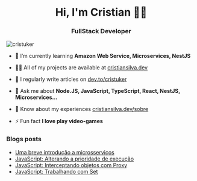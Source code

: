 <h1 align="center">Hi, I'm Cristian 🤘🏾</h1>
<h3 align="center">FullStack Developer</h3>

<p align="left"> <img src="https://komarev.com/ghpvc/?username=cristuker&label=Profile%20views&color=0e75b6&style=flat" alt="cristuker" /> </p>

- 🌱 I’m currently learning **Amazon Web Service, Microservices, NestJS**

- 👨‍💻 All of my projects are available at [cristiansilva.dev](cristiansilva.dev)

- 📝 I regularly write articles on [dev.to/cristuker](dev.to/cristuker)

- 💬 Ask me about **Node.JS, JavaScript, TypeScript, React, NestJS, Microservices...**

- 📄 Know about my experiences [cristiansilva.dev/sobre](cristiansilva.dev/sobre)

- ⚡ Fun fact **I love play video-games**

### Blogs posts
<!-- BLOG-POST-LIST:START -->
- [Uma breve introdução a microsserviços](https://dev.to/cristuker/arquitetura-uma-breve-introducao-a-microsservicos-4alj)
- [JavaScript: Alterando a prioridade de execução](https://dev.to/cristuker/javascript-alterando-a-prioridade-de-execucao-472p)
- [JavaScript: Interceptando objetos com Proxy](https://dev.to/cristuker/javascript-interceptando-objetos-com-proxy-17bm)
- [JavaScript: Trabalhando com Set](https://dev.to/cristuker/javascript-trabalhando-com-set-1k9b)
<!-- BLOG-POST-LIST:END -->



